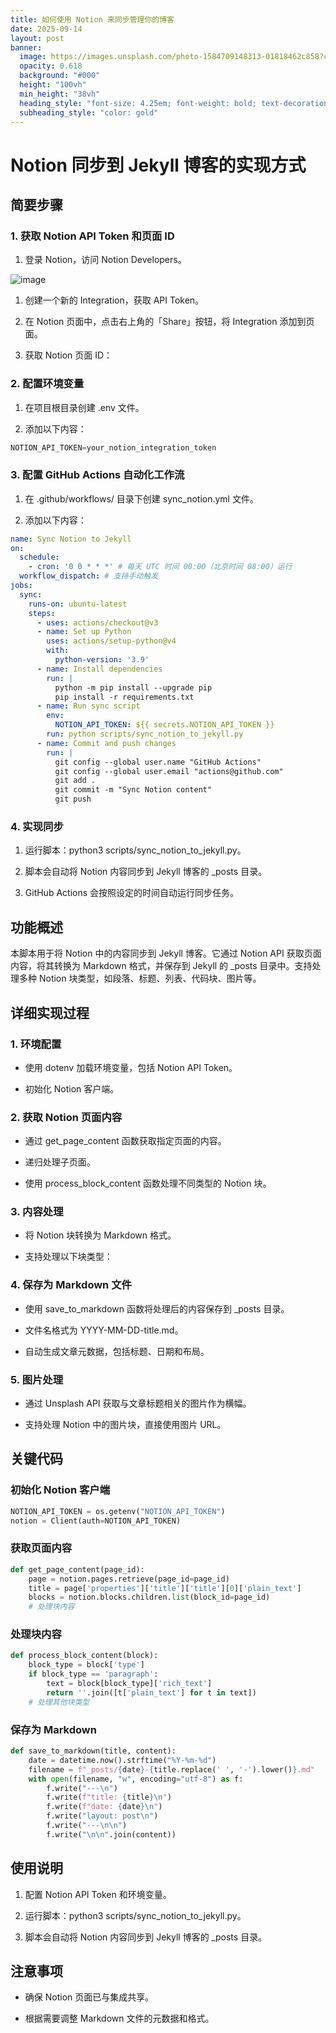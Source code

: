 ```yaml
---
title: 如何使用 Notion 来同步管理你的博客
date: 2025-09-14
layout: post
banner:
  image: https://images.unsplash.com/photo-1584709148313-01818462c858?crop=entropy&cs=tinysrgb&fit=max&fm=jpg&ixid=M3w2OTIwMzJ8MHwxfHJhbmRvbXx8fHx8fHx8fDE3NTc4NDUwNzR8&ixlib=rb-4.1.0&q=80&w=1080
  opacity: 0.618
  background: "#000"
  height: "100vh"
  min_height: "38vh"
  heading_style: "font-size: 4.25em; font-weight: bold; text-decoration: underline"
  subheading_style: "color: gold"
---
```


# Notion 同步到 Jekyll 博客的实现方式

## 简要步骤

### 1. 获取 Notion API Token 和页面 ID

1. 登录 Notion，访问 Notion Developers。

![image](https://prod-files-secure.s3.us-west-2.amazonaws.com/a7a0cc5a-89b9-4cda-8686-1fba0ca52f40/d19c1afe-dea5-4312-9333-786b0ba83054/image.png?X-Amz-Algorithm=AWS4-HMAC-SHA256&X-Amz-Content-Sha256=UNSIGNED-PAYLOAD&X-Amz-Credential=ASIAZI2LB4662EL7MMHJ%2F20250914%2Fus-west-2%2Fs3%2Faws4_request&X-Amz-Date=20250914T101753Z&X-Amz-Expires=3600&X-Amz-Security-Token=IQoJb3JpZ2luX2VjEOD%2F%2F%2F%2F%2F%2F%2F%2F%2F%2FwEaCXVzLXdlc3QtMiJIMEYCIQD%2Bq4fcg7K0UY%2FDrc1IThPIy%2FjBtRaVM2lRzDP5FaOVFwIhAJnY8l12GlOTBARxjsKLUp52DcG6rEKj1QeKbR28pADsKv8DCFkQABoMNjM3NDIzMTgzODA1IgyEliSCpVZigFeIEMgq3ANPqcvJmIQPmZ80pkOdKIkM96AMpH4nkFcQYR%2B%2BXlZnj1anDcEv6aIl85L5IVbxdKscUOecE1feeMLRiWpc8E%2FNQo%2BXhbbQIGsE5wL862Ul43tvwTuw7jObhQ9TfEgnMHAzi%2FM2IBC3gmHww883O7g34B6T3I09Vq6n%2BkD8OyMVk5BbDSv8Ve64q23jPmC5MSMXBADFFsJtss%2Bg2eCr1e8tqtYS4LP0ap4MKk1HyVAKhxaxDN18ABHfmnarFy6VPnMDzrXx0vjajgn83APFnQnnmNQ2ReaFkANOdF%2F%2B3YmL6fr9SEqIDSTg1%2By%2FUHRsTvE%2BMp2W2yWNhMJAfAgmAb8hsJShQJNl9N0%2BVcYHw3lDYM47Og43ImwbrBZCUswwRVWHYfWyjakCoeIIfG9blJtHxsqcLmNVsxxXqgUrG8ULvHdeWTl6gIWdc7iq8ZVLOueunTpqf%2FyrWkmAiqHOMC4yuAgPCNrcbqzP0lNapcM7B8B84eeirjCIaUCidTh7rdGp2e%2Fw1ve9SGyUpDAede5S9oLwIAt9fz9Eia0ml0ouCB%2FKMkFagZ5%2FuYOxV8ey6A85bg3yyYQZzGPzprrcn7F3XAXH6z8xwowCHkZhqbVIOiWmt9VOCwtuDwkL3DDd4ZnGBjqkAYoDT%2Bmt7VUYUMApxGZY59vdqgLEUkYzMD47gVyBoQVui9%2BRTxFbPdOeazmu1dKILcavc5WKOOb2P1yE1VtRg9FZkAVklxY%2FV3f0YZa4U1W4RSfOxyhzGgtdMgh%2BlcGReXe7LGKHPIpmpt1zYwGeTpmOZG4QWHtAmi7JoTnjibJtSNAz00i0t7mu4chNibMOOo%2BwWExU4qCRr0j2xlkQey7TSKc%2F&X-Amz-Signature=5b3d0f92257bd1e0ce36fd79cc2c1680aced3699cd139794343a145c28ecad55&X-Amz-SignedHeaders=host&x-amz-checksum-mode=ENABLED&x-id=GetObject)

1. 创建一个新的 Integration，获取 API Token。

1. 在 Notion 页面中，点击右上角的「Share」按钮，将 Integration 添加到页面。

1. 获取 Notion 页面 ID：


### 2. 配置环境变量

1. 在项目根目录创建 .env 文件。

1. 添加以下内容：

```javascript
NOTION_API_TOKEN=your_notion_integration_token
```

### 3. 配置 GitHub Actions 自动化工作流

1. 在 .github/workflows/ 目录下创建 sync_notion.yml 文件。

1. 添加以下内容：

```yaml
name: Sync Notion to Jekyll
on:
  schedule:
    - cron: '0 0 * * *' # 每天 UTC 时间 00:00（北京时间 08:00）运行
  workflow_dispatch: # 支持手动触发
jobs:
  sync:
    runs-on: ubuntu-latest
    steps:
      - uses: actions/checkout@v3
      - name: Set up Python
        uses: actions/setup-python@v4
        with:
          python-version: '3.9'
      - name: Install dependencies
        run: |
          python -m pip install --upgrade pip
          pip install -r requirements.txt
      - name: Run sync script
        env:
          NOTION_API_TOKEN: ${{ secrets.NOTION_API_TOKEN }}
        run: python scripts/sync_notion_to_jekyll.py
      - name: Commit and push changes
        run: |
          git config --global user.name "GitHub Actions"
          git config --global user.email "actions@github.com"
          git add .
          git commit -m "Sync Notion content"
          git push
```

### 4. 实现同步

1. 运行脚本：python3 scripts/sync_notion_to_jekyll.py。

1. 脚本会自动将 Notion 内容同步到 Jekyll 博客的 _posts 目录。

1. GitHub Actions 会按照设定的时间自动运行同步任务。

## 功能概述

本脚本用于将 Notion 中的内容同步到 Jekyll 博客。它通过 Notion API 获取页面内容，将其转换为 Markdown 格式，并保存到 Jekyll 的 _posts 目录中。支持处理多种 Notion 块类型，如段落、标题、列表、代码块、图片等。

## 详细实现过程

### 1. 环境配置

- 使用 dotenv 加载环境变量，包括 Notion API Token。

- 初始化 Notion 客户端。

### 2. 获取 Notion 页面内容

- 通过 get_page_content 函数获取指定页面的内容。

- 递归处理子页面。

- 使用 process_block_content 函数处理不同类型的 Notion 块。

### 3. 内容处理

- 将 Notion 块转换为 Markdown 格式。

- 支持处理以下块类型：


### 4. 保存为 Markdown 文件

- 使用 save_to_markdown 函数将处理后的内容保存到 _posts 目录。

- 文件名格式为 YYYY-MM-DD-title.md。

- 自动生成文章元数据，包括标题、日期和布局。

### 5. 图片处理

- 通过 Unsplash API 获取与文章标题相关的图片作为横幅。

- 支持处理 Notion 中的图片块，直接使用图片 URL。

## 关键代码

### 初始化 Notion 客户端

```python
NOTION_API_TOKEN = os.getenv("NOTION_API_TOKEN")
notion = Client(auth=NOTION_API_TOKEN)
```

### 获取页面内容

```python
def get_page_content(page_id):
    page = notion.pages.retrieve(page_id=page_id)
    title = page['properties']['title']['title'][0]['plain_text']
    blocks = notion.blocks.children.list(block_id=page_id)
    # 处理块内容
```

### 处理块内容

```python
def process_block_content(block):
    block_type = block['type']
    if block_type == 'paragraph':
        text = block[block_type]['rich_text']
        return ''.join([t['plain_text'] for t in text])
    # 处理其他块类型
```

### 保存为 Markdown

```python
def save_to_markdown(title, content):
    date = datetime.now().strftime("%Y-%m-%d")
    filename = f"_posts/{date}-{title.replace(' ', '-').lower()}.md"
    with open(filename, "w", encoding="utf-8") as f:
        f.write("---\n")
        f.write(f"title: {title}\n")
        f.write(f"date: {date}\n")
        f.write("layout: post\n")
        f.write("---\n\n")
        f.write("\n\n".join(content))
```

## 使用说明

1. 配置 Notion API Token 和环境变量。

1. 运行脚本：python3 scripts/sync_notion_to_jekyll.py。

1. 脚本会自动将 Notion 内容同步到 Jekyll 博客的 _posts 目录。

## 注意事项

- 确保 Notion 页面已与集成共享。

- 根据需要调整 Markdown 文件的元数据和格式。